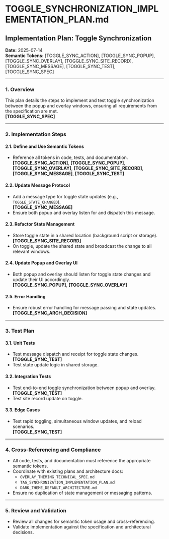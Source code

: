 # TOGGLE_SYNCHRONIZATION_IMPLEMENTATION_PLAN.md

## Implementation Plan: Toggle Synchronization

**Date:** 2025-07-14  
**Semantic Tokens:** [TOGGLE_SYNC_ACTION], [TOGGLE_SYNC_POPUP], [TOGGLE_SYNC_OVERLAY], [TOGGLE_SYNC_SITE_RECORD], [TOGGLE_SYNC_MESSAGE], [TOGGLE_SYNC_TEST], [TOGGLE_SYNC_SPEC]

---

### 1. Overview
This plan details the steps to implement and test toggle synchronization between the popup and overlay windows, ensuring all requirements from the specification are met.  
**[TOGGLE_SYNC_SPEC]**

---

### 2. Implementation Steps

#### 2.1. Define and Use Semantic Tokens
- Reference all tokens in code, tests, and documentation.  
  **[TOGGLE_SYNC_ACTION]**, **[TOGGLE_SYNC_POPUP]**, **[TOGGLE_SYNC_OVERLAY]**, **[TOGGLE_SYNC_SITE_RECORD]**, **[TOGGLE_SYNC_MESSAGE]**, **[TOGGLE_SYNC_TEST]**

#### 2.2. Update Message Protocol
- Add a message type for toggle state updates (e.g., `TOGGLE_STATE_CHANGED`).  
  **[TOGGLE_SYNC_MESSAGE]**
- Ensure both popup and overlay listen for and dispatch this message.

#### 2.3. Refactor State Management
- Store toggle state in a shared location (background script or storage).  
  **[TOGGLE_SYNC_SITE_RECORD]**
- On toggle, update the shared state and broadcast the change to all relevant windows.

#### 2.4. Update Popup and Overlay UI
- Both popup and overlay should listen for toggle state changes and update their UI accordingly.  
  **[TOGGLE_SYNC_POPUP]**, **[TOGGLE_SYNC_OVERLAY]**

#### 2.5. Error Handling
- Ensure robust error handling for message passing and state updates.  
  **[TOGGLE_SYNC_ARCH_DECISION]**

---

### 3. Test Plan

#### 3.1. Unit Tests
- Test message dispatch and receipt for toggle state changes.  
  **[TOGGLE_SYNC_TEST]**
- Test state update logic in shared storage.

#### 3.2. Integration Tests
- Test end-to-end toggle synchronization between popup and overlay.  
  **[TOGGLE_SYNC_TEST]**
- Test site record update on toggle.

#### 3.3. Edge Cases
- Test rapid toggling, simultaneous window updates, and reload scenarios.  
  **[TOGGLE_SYNC_TEST]**

---

### 4. Cross-Referencing and Compliance
- All code, tests, and documentation must reference the appropriate semantic tokens.
- Coordinate with existing plans and architecture docs:
  - `OVERLAY_THEMING_TECHNICAL_SPEC.md`
  - `TAG_SYNCHRONIZATION_IMPLEMENTATION_PLAN.md`
  - `DARK_THEME_DEFAULT_ARCHITECTURE.md`
- Ensure no duplication of state management or messaging patterns.

---

### 5. Review and Validation
- Review all changes for semantic token usage and cross-referencing.
- Validate implementation against the specification and architectural decisions. 